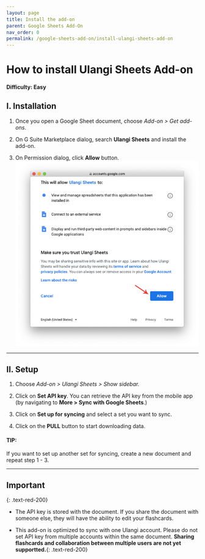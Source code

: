 ```yaml
---
layout: page
title: Install the add-on
parent: Google Sheets Add-On
nav_order: 0
permalink: /google-sheets-add-on/install-ulangi-sheets-add-on
---
```


# How to install Ulangi Sheets Add-on

#### Difficulty: Easy

## I. Installation
1. Once you open a Google Sheet document, choose *Add-on > Get add-ons*.

2. On G Suite Marketplace dialog, search **Ulangi Sheets** and install the add-on.

3. On Permission dialog, click **Allow** button.
  ![Permission dialog](./assets/images/permission-dialog.png)


---
## II. Setup

1. Choose *Add-on > Ulangi Sheets > Show sidebar.*

2. Click on **Set API key**. You can retrieve the API key from the mobile app (by navigating to **More > Sync with Google Sheets**.)

3. Click on **Set up for syncing** and select a set you want to sync.

4. Click on the **PULL** button to start downloading data.


#### TIP:
If you want to set up another set for syncing, create a new document and repeat step 1 - 3.

---
## Important 
{: .text-red-200}
- The API key is stored with the document. If you share the document with someone else, they will have the ability to edit your flashcards.

- This add-on is optimized to sync with one Ulangi account. Please do not set API key from multiple accounts within the same document. **Sharing flashcards and collaboration between multiple users are not yet supportted.**{: .text-red-200}
